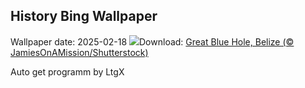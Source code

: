 ## History Bing Wallpaper
Wallpaper date: 2025-02-18
![](https://www.bing.com/th?id=OHR.BlueBelize_DE-DE7316744984_UHD.jpg&w=1000)Download: [Great Blue Hole, Belize (© JamiesOnAMission/Shutterstock)](https://www.bing.com/th?id=OHR.BlueBelize_DE-DE7316744984_UHD.jpg)

Auto get programm by LtgX
